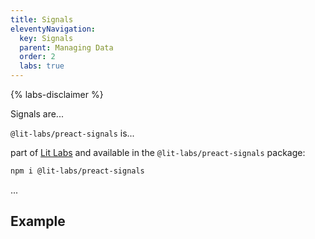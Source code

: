 ```yaml
---
title: Signals
eleventyNavigation:
  key: Signals
  parent: Managing Data
  order: 2
  labs: true
---
```


{% labs-disclaimer %}

Signals are...

`@lit-labs/preact-signals` is...

 part of [Lit Labs](/docs/v3/libraries/labs/) and available in the `@lit-labs/preact-signals` package:

```bash
npm i @lit-labs/preact-signals
```

...

## Example

